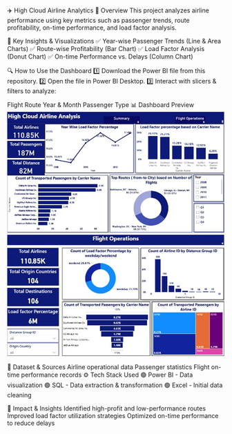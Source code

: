 ✈️ High Cloud Airline Analytics
🚀 Overview
This project analyzes airline performance using key metrics such as passenger trends, route profitability, on-time performance, and load factor analysis.

📌 Key Insights & Visualizations
✅ Year-wise Passenger Trends (Line & Area Charts)
✅ Route-wise Profitability (Bar Chart)
✅ Load Factor Analysis (Donut Chart)
✅ On-time Performance vs. Delays (Column Chart)

🔍 How to Use the Dashboard
1️⃣ Download the Power BI file from this repository.
2️⃣ Open the file in Power BI Desktop.
3️⃣ Interact with slicers & filters to analyze:

Flight Route
Year & Month
Passenger Type
📊 Dashboard Preview
![Dashboard Screenshot](dashboard%20pic1.jpg)
![Dashboard Screenshot](dashboard%20pic2.jpg)


📂 Dataset & Sources
Airline operational data
Passenger statistics
Flight on-time performance records
⚙️ Tech Stack Used
🟢 Power BI - Data visualization
🟢 SQL - Data extraction & transformation
🟢 Excel - Initial data cleaning

🚀 Impact & Insights
Identified high-profit and low-performance routes
Improved load factor utilization strategies
Optimized on-time performance to reduce delays
